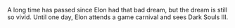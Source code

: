 A long time has passed since Elon had that bad dream, but the dream is still so vivid. Until one day, Elon attends a game carnival and sees Dark Souls III.
